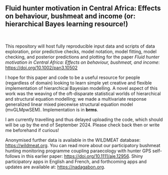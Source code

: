 ## Fluid hunter motivation in Central Africa: Effects on behaviour, bushmeat and income (or: hierarchical Bayes learning resource!)
<!---## :deciduous_tree: :boar::man_walking_dark_skin_tone::poultry_leg: :euro: :writing_hand_dark_skin_tone: :computer: :person_raising_hand_dark_skin_tone::cyclone:--->

<br>

This repository will host fully reproducible input data and scripts of data exploration, prior predictive checks, model notation, model fitting, model checking, and posterior predictions and plotting for the paper *Fluid hunter motivation in Central Africa: Effects on behaviour, bushmeat, and income*: https://doi.org/10.1002/pan3.10502

I hope for this paper and code to be a useful resource for people (regardless of domain) looking to learn simple yet creative and flexible implementation of hierarchical Bayesian modelling. A novel aspect of this work was the weaving of the oft-disparate statistical worlds of hierarchical and structural equation modelling; we made a multivariate response generalized linear mixed piecewise structural equation model (mvGLMpwSEM). Implementation is in **brms**.

I am currently travelling and thus delayed uploading the code, which should will be up by the end of September 2024. Please check back then or write me beforehand if curious!

Anonymised further data is available in the WILDMEAT database: https://wildmeat.org. You can read more about our participatory bushmeat hunting monitoring programme coupling paraecology with hunter GPS self-follows in this earlier paper: https://doi.org/10.1111/aje.12956. Shiny participatory apps in English and French, and forthcoming apps and updates are available at: https://nadagabon.org. 

<!---To run the code, download the entire repository and run scripts within the R project. The 3 scripts are as follows:

* **clean_transects.R**: this runs the diagnostic tool that corrects typos and errors in raw entered paraecologist bushmeat transect data and produces a report of its quality (see section 2.2 of the paper). If you run the script, it creates .csv products in *./outputs/cleaned/*. Similar logic not included in this repository was used cleaning the hunter self-follow data.
* **estimate_offtake.R**: this runs the algorithm used to estimate observed offtake described in section 2.3 of the paper and Appendix S3. If you run the script, it creates a .csv in *./outputs/*. 
* **summarize_offtake.R**: this runs the analyses integrating transect and self-follow data to estimate annual offtake described in section 2.3 of the paper. It further summarizes data and produces examples of figures 4--6 (different than the paper, as using the limited data). Figures 1 & 2 are excluded because their creation requires explicit spatial data; Figure 3 is a photograph. If you run the script, it creates .csv data summaries in *./outputs/* and .pdf graphics in *./outputs/figures/*.

To restore the project library locally onto your machine before running scripts (in case of issues using different package versions), begin by running the following command in the console: `renv::restore()`--->










